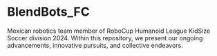 # BlendBots_FC
Mexican robotics team member of RoboCup Humanoid League KidSize Soccer division 2024. Within this repository, we present our ongoing advancements, innovative pursuits, and collective endeavors.
